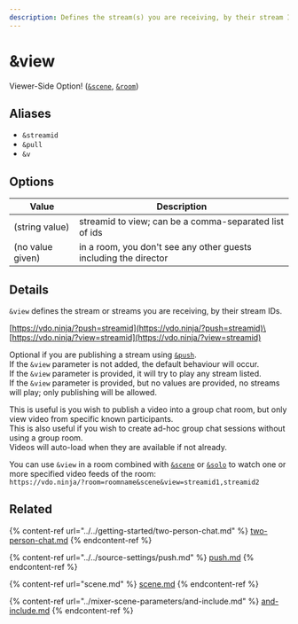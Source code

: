 ```yaml
---
description: Defines the stream(s) you are receiving, by their stream IDs
---
```


# \&view

Viewer-Side Option! ([`&scene`](scene.md), [`&room`](../../general-settings/room.md))

## Aliases

* `&streamid`
* `&pull`
* `&v`

## Options

| Value            | Description                                                      |
| ---------------- | ---------------------------------------------------------------- |
| (string value)   | streamid to view; can be a comma-separated list of ids           |
| (no value given) | in a room, you don't see any other guests including the director |

## Details

`&view` defines the stream or streams you are receiving, by their stream IDs.

[https://vdo.ninja/?push=streamid](https://vdo.ninja/?push=streamid)\
[https://vdo.ninja/?view=streamid](https://vdo.ninja/?view=streamid)

Optional if you are publishing a stream using [`&push`](../../source-settings/push.md).\
If the `&view` parameter is not added, the default behaviour will occur.\
If the `&view` parameter is provided, it will try to play any stream listed.\
If the `&view` parameter is provided, but no values are provided, no streams will play; only publishing will be allowed.

This is useful is you wish to publish a video into a group chat room, but only view video from specific known participants.\
This is also useful if you wish to create ad-hoc group chat sessions without using a group room.\
Videos will auto-load when they are available if not already.

You can use `&view` in a room combined with [`&scene`](scene.md) or [`&solo`](../mixer-scene-parameters/and-solo.md) to watch one or more specified video feeds of the room:\
`https://vdo.ninja/?room=roomname&scene&view=streamid1,streamid2`

## Related

{% content-ref url="../../getting-started/two-person-chat.md" %}
[two-person-chat.md](../../getting-started/two-person-chat.md)
{% endcontent-ref %}

{% content-ref url="../../source-settings/push.md" %}
[push.md](../../source-settings/push.md)
{% endcontent-ref %}

{% content-ref url="scene.md" %}
[scene.md](scene.md)
{% endcontent-ref %}

{% content-ref url="../mixer-scene-parameters/and-include.md" %}
[and-include.md](../mixer-scene-parameters/and-include.md)
{% endcontent-ref %}
